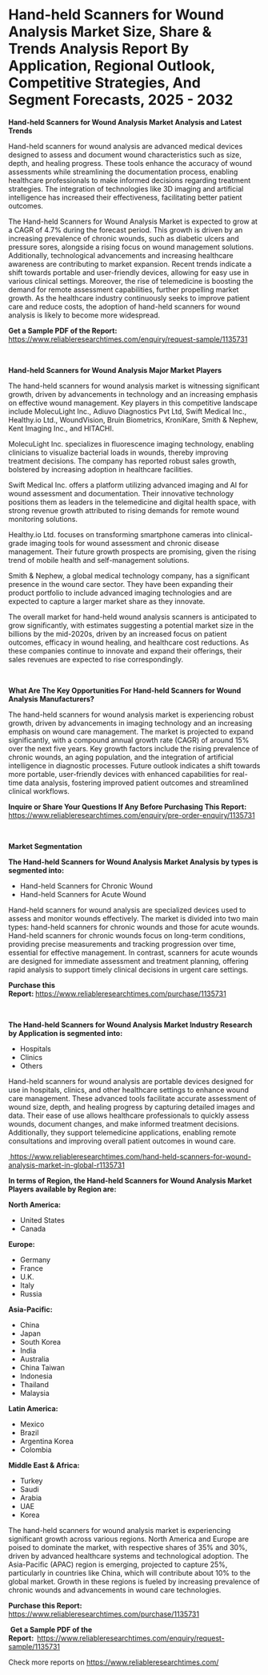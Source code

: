 <p><h1>Hand-held Scanners for Wound Analysis Market Size, Share & Trends Analysis Report By Application, Regional Outlook, Competitive Strategies, And Segment Forecasts, 2025 - 2032</h1></p><p><strong>Hand-held Scanners for Wound Analysis Market Analysis and Latest Trends</strong></p>
<p><p>Hand-held scanners for wound analysis are advanced medical devices designed to assess and document wound characteristics such as size, depth, and healing progress. These tools enhance the accuracy of wound assessments while streamlining the documentation process, enabling healthcare professionals to make informed decisions regarding treatment strategies. The integration of technologies like 3D imaging and artificial intelligence has increased their effectiveness, facilitating better patient outcomes.</p><p>The Hand-held Scanners for Wound Analysis Market is expected to grow at a CAGR of 4.7% during the forecast period. This growth is driven by an increasing prevalence of chronic wounds, such as diabetic ulcers and pressure sores, alongside a rising focus on wound management solutions. Additionally, technological advancements and increasing healthcare awareness are contributing to market expansion. Recent trends indicate a shift towards portable and user-friendly devices, allowing for easy use in various clinical settings. Moreover, the rise of telemedicine is boosting the demand for remote assessment capabilities, further propelling market growth. As the healthcare industry continuously seeks to improve patient care and reduce costs, the adoption of hand-held scanners for wound analysis is likely to become more widespread.</p></p>
<p><strong>Get a Sample PDF of the Report:&nbsp;</strong> <a href="https://www.reliableresearchtimes.com/enquiry/request-sample/1135731?utm_campaign=2643&utm_medium=2&utm_source=Github&utm_content=ia&utm_term=25032025&utm_id=hand-held-scanners-for-wound-analysis">https://www.reliableresearchtimes.com/enquiry/request-sample/1135731</a></p>
<p>&nbsp;</p>
<p><strong>Hand-held Scanners for Wound Analysis Major Market Players</strong></p>
<p><p>The hand-held scanners for wound analysis market is witnessing significant growth, driven by advancements in technology and an increasing emphasis on effective wound management. Key players in this competitive landscape include MolecuLight Inc., Adiuvo Diagnostics Pvt Ltd, Swift Medical Inc., Healthy.io Ltd., WoundVision, Bruin Biometrics, KroniKare, Smith & Nephew, Kent Imaging Inc., and HITACHI.</p><p>MolecuLight Inc. specializes in fluorescence imaging technology, enabling clinicians to visualize bacterial loads in wounds, thereby improving treatment decisions. The company has reported robust sales growth, bolstered by increasing adoption in healthcare facilities.</p><p>Swift Medical Inc. offers a platform utilizing advanced imaging and AI for wound assessment and documentation. Their innovative technology positions them as leaders in the telemedicine and digital health space, with strong revenue growth attributed to rising demands for remote wound monitoring solutions.</p><p>Healthy.io Ltd. focuses on transforming smartphone cameras into clinical-grade imaging tools for wound assessment and chronic disease management. Their future growth prospects are promising, given the rising trend of mobile health and self-management solutions.</p><p>Smith & Nephew, a global medical technology company, has a significant presence in the wound care sector. They have been expanding their product portfolio to include advanced imaging technologies and are expected to capture a larger market share as they innovate.</p><p>The overall market for hand-held wound analysis scanners is anticipated to grow significantly, with estimates suggesting a potential market size in the billions by the mid-2020s, driven by an increased focus on patient outcomes, efficacy in wound healing, and healthcare cost reductions. As these companies continue to innovate and expand their offerings, their sales revenues are expected to rise correspondingly.</p></p>
<p>&nbsp;</p>
<p><strong>What Are The Key Opportunities For Hand-held Scanners for Wound Analysis Manufacturers?</strong></p>
<p><p>The hand-held scanners for wound analysis market is experiencing robust growth, driven by advancements in imaging technology and an increasing emphasis on wound care management. The market is projected to expand significantly, with a compound annual growth rate (CAGR) of around 15% over the next five years. Key growth factors include the rising prevalence of chronic wounds, an aging population, and the integration of artificial intelligence in diagnostic processes. Future outlook indicates a shift towards more portable, user-friendly devices with enhanced capabilities for real-time data analysis, fostering improved patient outcomes and streamlined clinical workflows.</p></p>
<p><strong>Inquire or Share Your Questions If Any Before Purchasing This Report:</strong> <a href="https://www.reliableresearchtimes.com/enquiry/pre-order-enquiry/1135731?utm_campaign=2643&utm_medium=2&utm_source=Github&utm_content=ia&utm_term=25032025&utm_id=hand-held-scanners-for-wound-analysis">https://www.reliableresearchtimes.com/enquiry/pre-order-enquiry/1135731</a></p>
<p>&nbsp;</p>
<p><strong>Market Segmentation</strong></p>
<p><strong>The Hand-held Scanners for Wound Analysis Market Analysis by types is segmented into:</strong></p>
<p><ul><li>Hand-held Scanners for Chronic Wound</li><li>Hand-held Scanners for Acute Wound</li></ul></p>
<p><p>Hand-held scanners for wound analysis are specialized devices used to assess and monitor wounds effectively. The market is divided into two main types: hand-held scanners for chronic wounds and those for acute wounds. Hand-held scanners for chronic wounds focus on long-term conditions, providing precise measurements and tracking progression over time, essential for effective management. In contrast, scanners for acute wounds are designed for immediate assessment and treatment planning, offering rapid analysis to support timely clinical decisions in urgent care settings.</p></p>
<p><strong>Purchase this Report:&nbsp;</strong><a href="https://www.reliableresearchtimes.com/purchase/1135731?utm_campaign=2643&utm_medium=2&utm_source=Github&utm_content=ia&utm_term=25032025&utm_id=hand-held-scanners-for-wound-analysis">https://www.reliableresearchtimes.com/purchase/1135731</a></p>
<p>&nbsp;</p>
<p><strong>The Hand-held Scanners for Wound Analysis Market Industry Research by Application is segmented into:</strong></p>
<p><ul><li>Hospitals</li><li>Clinics</li><li>Others</li></ul></p>
<p><p>Hand-held scanners for wound analysis are portable devices designed for use in hospitals, clinics, and other healthcare settings to enhance wound care management. These advanced tools facilitate accurate assessment of wound size, depth, and healing progress by capturing detailed images and data. Their ease of use allows healthcare professionals to quickly assess wounds, document changes, and make informed treatment decisions. Additionally, they support telemedicine applications, enabling remote consultations and improving overall patient outcomes in wound care.</p></p>
<p><a href="https://www.reliableresearchtimes.com/hand-held-scanners-for-wound-analysis-market-in-global-r1135731?utm_campaign=2643&utm_medium=2&utm_source=Github&utm_content=ia&utm_term=25032025&utm_id=hand-held-scanners-for-wound-analysis">&nbsp;https://www.reliableresearchtimes.com/hand-held-scanners-for-wound-analysis-market-in-global-r1135731</a></p>
<p><strong>In terms of Region, the Hand-held Scanners for Wound Analysis Market Players available by Region are:</strong></p>
<p>
    <p> <strong> North America: </strong>
        <ul>
            <li>United States</li>
            <li>Canada</li>
        </ul>
        </p> 
    <p> <strong> Europe: </strong>
        <ul>
            <li>Germany</li>
            <li>France</li>
            <li>U.K.</li>
            <li>Italy</li>
            <li>Russia</li>
        </ul>
        </p> 
    <p> <strong> Asia-Pacific: </strong>
        <ul>
            <li>China</li>
            <li>Japan</li>
            <li>South Korea</li>
            <li>India</li>
            <li>Australia</li>
            <li>China Taiwan</li>
            <li>Indonesia</li>
            <li>Thailand</li>
            <li>Malaysia</li>
        </ul>
        </p> 
    <p> <strong> Latin America: </strong>
        <ul>
            <li>Mexico</li>
            <li>Brazil</li>
            <li>Argentina Korea</li>
            <li>Colombia</li>
        </ul>
        </p> 
    <p> <strong> Middle East & Africa: </strong>
        <ul>
            <li>Turkey</li>
            <li>Saudi</li>
            <li>Arabia</li>
            <li>UAE</li>
            <li>Korea</li>
        </ul>
    </p>
    </p>
<p><p>The hand-held scanners for wound analysis market is experiencing significant growth across various regions. North America and Europe are poised to dominate the market, with respective shares of 35% and 30%, driven by advanced healthcare systems and technological adoption. The Asia-Pacific (APAC) region is emerging, projected to capture 25%, particularly in countries like China, which will contribute about 10% to the global market. Growth in these regions is fueled by increasing prevalence of chronic wounds and advancements in wound care technologies.</p></p>
<p><strong>Purchase this Report: </strong><a href="https://www.reliableresearchtimes.com/purchase/1135731?utm_campaign=2643&utm_medium=2&utm_source=Github&utm_content=ia&utm_term=25032025&utm_id=hand-held-scanners-for-wound-analysis">https://www.reliableresearchtimes.com/purchase/1135731</a></p>
<p>&nbsp;<strong>Get a Sample PDF of the Report:&nbsp;&nbsp;</strong><a href="https://www.reliableresearchtimes.com/enquiry/request-sample/1135731?utm_campaign=2643&utm_medium=2&utm_source=Github&utm_content=ia&utm_term=25032025&utm_id=hand-held-scanners-for-wound-analysis">https://www.reliableresearchtimes.com/enquiry/request-sample/1135731</a></p>
<p><strong></strong></p>
<p>Check more reports on <a href="https://www.reliableresearchtimes.com/?utm_campaign=2643&utm_medium=2&utm_source=Github&utm_content=ia&utm_term=25032025&utm_id=hand-held-scanners-for-wound-analysis">https://www.reliableresearchtimes.com/</a></p>